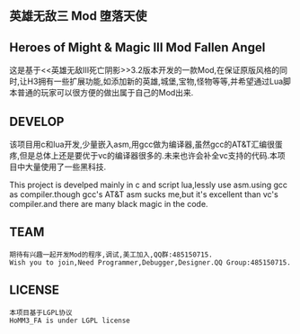 ## 英雄无敌三 Mod 堕落天使
## Heroes of Might & Magic III Mod Fallen Angel ##
这是基于<<英雄无敌III死亡阴影>>3.2版本开发的一款Mod,在保证原版风格的同时,让H3拥有一些扩展功能,如添加新的英雄,城堡,宝物,怪物等等,并希望通过Lua脚本普通的玩家可以很方便的做出属于自己的Mod出来.

## DEVELOP ##
该项目用c和lua开发,少量嵌入asm,用gcc做为编译器,虽然gcc的AT&T汇编很蛋疼,但是总体上还是要优于vc的编译器很多的.未来也许会补全vc支持的代码.本项目中大量使用了一些黑科技.

This project is develped mainly in c and script lua,lessly use asm.using gcc as compiler.though gcc's AT&T asm sucks me,but it's excellent than vc's compiler.and there are many black magic in the code.

## TEAM ##
	期待有兴趣一起开发Mod的程序,调试,美工加入,QQ群:485150715.
	Wish you to join,Need Programmer,Debugger,Designer.QQ Group:485150715.

## LICENSE ##
	本项目基于LGPL协议
	HoMM3_FA is under LGPL license
